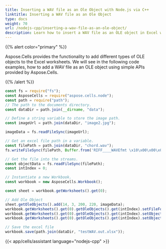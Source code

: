 ```yaml
---
title: Inserting a WAV file as an Ole Object with Node.js via C++
linktitle: Inserting a WAV file as an Ole Object
type: docs
weight: 70
url: /nodejs-cpp/inserting-a-wav-file-as-an-ole-object/
description: Learn how to insert a WAV file as an OLE object in Excel worksheets using Aspose.Cells for Node.js via C++. 
---
```


{{% alert color="primary" %}} 

Aspose.Cells provides the functionality to add different types of OLE objects to the Excel worksheets. We will see in the following code examples, how to add a WAV file as an OLE object using simple APIs provided by Aspose.Cells. 

{{% /alert %}} 


```javascript
const fs = require("fs");
const AsposeCells = require("aspose.cells.node");
const path = require("path");
// The path to the documents directory.
const dataDir = path.join(__dirname, "data");

// Define a string variable to store the image path.
const imageUrl = path.join(dataDir, "image2.jpg");

imageData = fs.readFileSync(imageUrl);

// Get an excel file path in a variable.
const filePath = path.join(dataDir, "chord.wav");
fs.writeFileSync(filePath, Buffer.from('RIFF____WAVEfmt \x10\x00\x00\x00\x01\x00\x01\x00\x00\x04\x00\x00\x00\x04\x00\x00\x01\x00\x08\x00data____', 'binary'));

// Get the file into the streams.
const objectData = fs.readFileSync(filePath);
const intIndex = 0;

// Instantiate a new Workbook.
const workbook = new AsposeCells.Workbook();

const sheet = workbook.getWorksheets().get(0);

// Add Ole Object
sheet.getOleObjects().add(14, 3, 200, 220, imageData);
workbook.getWorksheets().get(0).getOleObjects().get(intIndex).setFileFormatType(AsposeCells.FileFormatType.Unknown);
workbook.getWorksheets().get(0).getOleObjects().get(intIndex).setObjectData(objectData);
workbook.getWorksheets().get(0).getOleObjects().get(intIndex).setObjectSourceFullName(filePath);

// Save the excel file
workbook.save(path.join(dataDir, "testWAV.out.xlsx"));
```
{{< app/cells/assistant language="nodejs-cpp" >}}